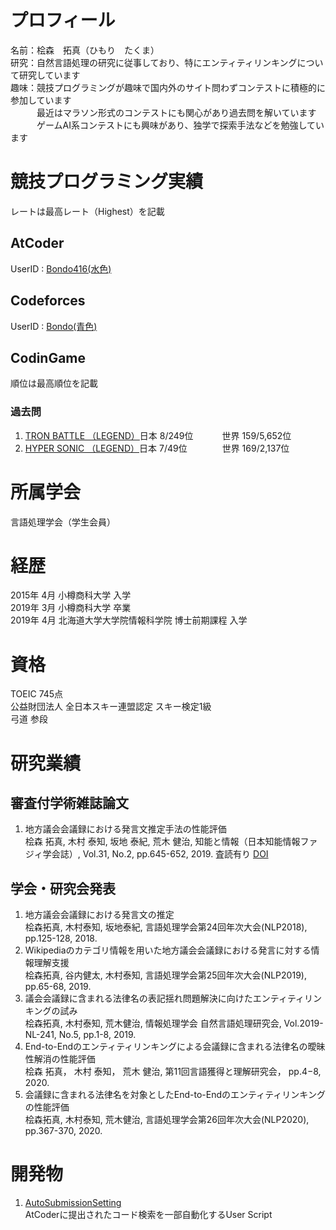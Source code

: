 # プロフィール
名前：桧森　拓真（ひもり　たくま）  
研究：自然言語処理の研究に従事しており、特にエンティティリンキングについて研究しています    
趣味：競技プログラミングが趣味で国内外のサイト問わずコンテストに積極的に参加しています  
　　　最近はマラソン形式のコンテストにも関心があり過去問を解いています  
　　　ゲームAI系コンテストにも興味があり、独学で探索手法などを勉強しています  
   
# 競技プログラミング実績
レートは最高レート（Highest）を記載  

## AtCoder
UserID : [Bondo416(水色)](https://atcoder.jp/users/Bondo416)   
## Codeforces
UserID : [Bondo(青色)](https://codeforces.com/profile/Bondo)    
## CodinGame
順位は最高順位を記載  
### 過去問
1. [TRON BATTLE （LEGEND）](https://www.codingame.com/multiplayer/bot-programming/tron-battle/leaderboard)日本  8/249位 　　　世界 159/5,652位  
1. [HYPER SONIC （LEGEND）](https://www.codingame.com/multiplayer/bot-programming/hypersonic/leaderboard)日本 7/49位　　　　世界 169/2,137位  

# 所属学会
言語処理学会（学生会員）

# 経歴
2015年 4月 小樽商科大学 入学  
2019年 3月 小樽商科大学 卒業  
2019年 4月 北海道大学大学院情報科学院 博士前期課程 入学  

# 資格
TOEIC 745点  
公益財団法人 全日本スキー連盟認定 スキー検定1級  
弓道 参段  

# 研究業績
## 審査付学術雑誌論文
1. 地方議会会議録における発言文推定手法の性能評価  
桧森 拓真, 木村 泰知, 坂地 泰紀, 荒木 健治, 知能と情報（日本知能情報ファジィ学会誌）, Vol.31, No.2, pp.645-652, 2019. 査読有り [DOI](https://www.jstage.jst.go.jp/article/jsoft/31/2/31_645/_article/-char/ja/)
  
## 学会・研究会発表
1. 地方議会会議録における発言文の推定  
桧森拓真, 木村泰知, 坂地泰紀, 言語処理学会第24回年次大会(NLP2018), pp.125-128, 2018.
1. Wikipediaのカテゴリ情報を用いた地方議会会議録における発言に対する情報理解支援  
桧森拓真, 谷内健太, 木村泰知, 言語処理学会第25回年次大会(NLP2019), pp.65-68, 2019.
1. 議会会議録に含まれる法律名の表記揺れ問題解決に向けたエンティティリンキングの試み  
桧森拓真, 木村泰知, 荒木健治, 情報処理学会 自然言語処理研究会, Vol.2019-NL-241, No.5, pp.1-8, 2019.  
1. End-to-Endのエンティティリンキングによる会議録に含まれる法律名の曖昧性解消の性能評価  
桧森 拓真， 木村 泰知， 荒木 健治, 第11回言語獲得と理解研究会， pp.4−8, 2020.
1. 会議録に含まれる法律名を対象としたEnd-to-Endのエンティティリンキングの性能評価  
桧森拓真, 木村泰知, 荒木健治, 言語処理学会第26回年次大会(NLP2020), pp.367-370, 2020.

# 開発物
1. [AutoSubmissionSetting](https://github.com/EmulsionBondo/AtCoder-UserScripts)  
  AtCoderに提出されたコード検索を一部自動化するUser Script
